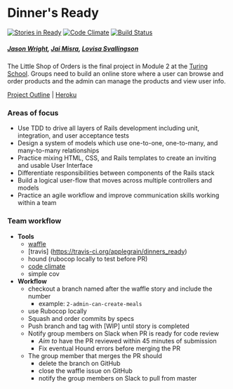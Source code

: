 # Dinner's Ready 

[![Stories in Ready](https://badge.waffle.io/applegrain/dinners_ready.svg?label=ready&title=Ready)](http://waffle.io/applegrain/dinners_ready) [![Code Climate](https://codeclimate.com/github/applegrain/dinners_ready/badges/gpa.svg)](https://codeclimate.com/github/applegrain/dinners_ready) [![Build Status](https://travis-ci.org/applegrain/dinners_ready.svg)](https://travis-ci.org/applegrain/dinners_ready)

##### [Jason Wright](https://github.com/noobjey), [Jai Misra](https://github.com/mrjaimisra), [Lovisa Svallingson](https://github.com/applegrain)

The Little Shop of Orders is the final project in Module 2 at the [Turing School](http://turing.io). Groups need to 
build an online store where a user can browse and order products and the admin can manage the products and view
user info. 

[Project Outline](https://github.com/turingschool/curriculum/blob/master/source/projects/little_shop.markdown) | [Heroku](https://dinners-ready.herokuapp.com/)

### Areas of focus
- Use TDD to drive all layers of Rails development including unit, integration, and user acceptance tests
- Design a system of models which use one-to-one, one-to-many, and many-to-many relationships
- Practice mixing HTML, CSS, and Rails templates to create an inviting and usable User Interface
- Differentiate responsibilities between components of the Rails stack
- Build a logical user-flow that moves across multiple controllers and models
- Practice an agile workflow and improve communication skills working within a team

### Team workflow 
- **Tools** 
  - [waffle](https://waffle.io/applegrain/dinners_ready) 
  - [travis]  (https://travis-ci.org/applegrain/dinners_ready)
  - hound (rubocop locally to test before PR) 
  - [code climate](https://codeclimate.com/github/applegrain/dinners_ready) 
  - simple cov 
- **Workflow**
  - checkout a branch named after the waffle story and include the number 
    - example: `2-admin-can-create-meals`
  - use Rubocop locally 
  - Squash and order commits by specs 
  - Push branch and tag with [WIP] until story is completed 
  - Notify group members on Slack when PR is ready for code review 
    - *Aim to* have the PR reviewed within 45 minutes of submission 
    - Fix eventual Hound errors before merging the PR 
  - The group member that merges the PR should 
    - delete the branch on GitHub 
    - close the waffle issue on GitHub 
    - notify the group members on Slack to pull from master 
